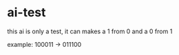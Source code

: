 # ai-test

this ai is only a test, it can makes a 1 from 0 and a 0 from 1

example:
100011 ->
011100
